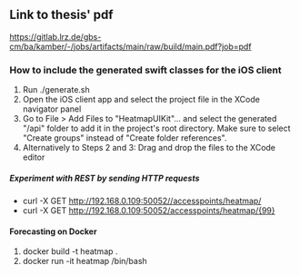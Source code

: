 ## Link to thesis' pdf
https://gitlab.lrz.de/gbs-cm/ba/kamber/-/jobs/artifacts/main/raw/build/main.pdf?job=pdf

### How to include the generated swift classes for the iOS client
1. Run ./generate.sh
2. Open the iOS client app and select the project file in the XCode navigator panel
3. Go to File > Add Files to "HeatmapUIKit"... and select the generated "/api" folder to add it in the project's root directory. Make sure to select "Create groups" instead of "Create folder references".
4. Alternatively to Steps 2 and 3: Drag and drop the files to the XCode editor

##### Experiment with REST by sending HTTP requests
- curl -X GET http://192.168.0.109:50052//accesspoints/heatmap/
- curl -X GET http://192.168.0.109:50052/accesspoints/heatmap/{99}

#### Forecasting on Docker
1. docker build -t heatmap .
2. docker run -it heatmap /bin/bash